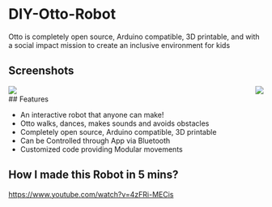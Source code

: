 
# DIY-Otto-Robot

Otto is completely open source, Arduino compatible, 3D printable, and with a social impact mission to create an inclusive environment for kids


## Screenshots
<img align="left" src="https://user-images.githubusercontent.com/22457544/133878883-c2f314ba-6411-4052-88d0-a5c19a1a32df.gif">
<img align="right" src="https://user-images.githubusercontent.com/22457544/133878886-4fbb642b-938a-4396-9f4e-c00a5e8fa7b9.gif">
<br/>
## Features

- An interactive robot that anyone can make!
- Otto walks, dances, makes sounds and avoids obstacles
- Completely open source, Arduino compatible, 3D printable
- Can be Controlled through App via Bluetooth
- Customized code providing Modular movements

  
## How I made this Robot in 5 mins? 

https://www.youtube.com/watch?v=4zFRi-MECis

  

